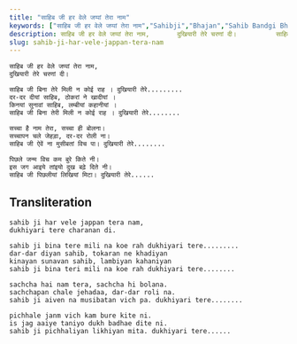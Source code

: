 ```yaml
---
title: "साहिब जी हर वेले जप्पां तेरा नाम"
keywords: ["साहिब जी हर वेले जप्पां तेरा नाम","Sahibji","Bhajan","Sahib Bandgi Bhajan","Sant Kabir Bhajan","bhajan lyrics","साहिब बंदगी भजन","भजन"]
description: साहिब जी हर वेले जप्पां तेरा नाम,       दुखियारी तेरे चरणां दी।          साहिब जी बिना तेरे मिली न कोई राह । दुखियारी तेरे.........       दर-दर दीया
slug: sahib-ji-har-vele-jappan-tera-nam
---
```


  
    साहिब जी हर वेले जप्पां तेरा नाम,  
    दुखियारी तेरे चरणां दी।  
  
    साहिब जी बिना तेरे मिली न कोई राह । दुखियारी तेरे.........  
    दर-दर दीयां साहिब, ठोकरां ने खादीयां ।  
    किनयां सुनावां साहिब, लम्बीयां कहानीयां ।  
    साहिब जी बिना तेरी मिली न कोई राह । दुखियारी तेरे........  
  
    सच्चा है नाम तेरा, सच्चा ही बोलना।  
    सच्चापन चले जेहड़ा, दर-दर रोली ना।  
    साहिब जी ऐवें ना मुसीबतां विच पा। दुखियारी तेरे........  
  
    पिछले जन्म विच कम बुरे किते नी।  
    इस जग आइये तांइयो दुख बढ़े दिते नी।  
    साहिब जी पिछलीयां लिखियां मिटा। दुखियारी तेरे......  


## Transliteration

  
    sahib ji har vele jappan tera nam,  
    dukhiyari tere charanan di.  
  
    sahib ji bina tere mili na koe rah dukhiyari tere.........  
    dar-dar diyan sahib, tokaran ne khadiyan  
    kinayan sunavan sahib, lambiyan kahaniyan  
    sahib ji bina teri mili na koe rah dukhiyari tere........  
  
    sachcha hai nam tera, sachcha hi bolana.  
    sachchapan chale jehadaa, dar-dar roli na.  
    sahib ji aiven na musibatan vich pa. dukhiyari tere........  
  
    pichhale janm vich kam bure kite ni.  
    is jag aaiye taniyo dukh badhae dite ni.  
    sahib ji pichhaliyan likhiyan mita. dukhiyari tere......  

  